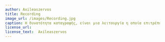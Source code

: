 ```yaml
---
author: Axileaszervos
title: Recording
image_url: /images/Recording.jpg
caption: Η δυνατότητα καταγραφής, είναι μια λειτουργία η οποία επιτρέπει στον χρήστη, να καταγράψει την τηλεδιάσκεψη του, για όσο χρονικό διάστημα επιθυμεί εκείνος.
license_url:
license_text:  Axileaszervos
---
```

